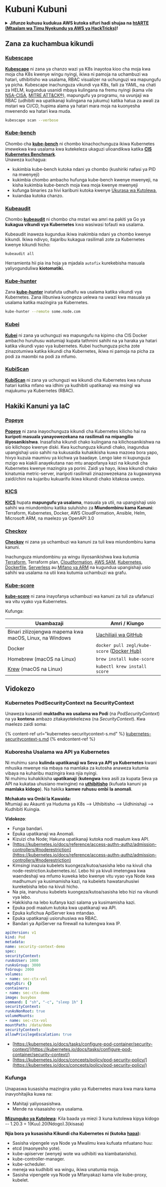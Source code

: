 # Kubuni Kubuni

<details>

<summary><strong>Jifunze kuhusu kudukua AWS kutoka sifuri hadi shujaa na</strong> <a href="https://training.hacktricks.xyz/courses/arte"><strong>htARTE (Mtaalam wa Timu Nyekundu ya AWS ya HackTricks)</strong></a><strong>!</strong></summary>

Njia nyingine za kusaidia HackTricks:

* Ikiwa unataka kuona **kampuni yako ikitangazwa kwenye HackTricks** au **kupakua HackTricks kwa PDF** Angalia [**MIPANGO YA USAJILI**](https://github.com/sponsors/carlospolop)!
* Pata [**bidhaa rasmi za PEASS & HackTricks**](https://peass.creator-spring.com)
* Gundua [**Familia ya PEASS**](https://opensea.io/collection/the-peass-family), mkusanyiko wetu wa [**NFTs**](https://opensea.io/collection/the-peass-family) za kipekee
* **Jiunge na** 💬 [**Kikundi cha Discord**](https://discord.gg/hRep4RUj7f) au kikundi cha [**telegram**](https://t.me/peass) au **fuata** kwenye **Twitter** 🐦 [**@carlospolopm**](https://twitter.com/carlospolopm)**.**
* **Shiriki mbinu zako za kudukua kwa kuwasilisha PRs kwa** [**HackTricks**](https://github.com/carlospolop/hacktricks) na [**HackTricks Cloud**](https://github.com/carlospolop/hacktricks-cloud) repos za github.

</details>

## Zana za kuchambua kikundi

### [**Kubescape**](https://github.com/armosec/kubescape)

[**Kubescape**](https://github.com/armosec/kubescape) ni zana ya chanzo wazi ya K8s inayotoa kioo cha moja kwa moja cha K8s kwenye wingu nyingi, ikiwa ni pamoja na uchambuzi wa hatari, uthibitisho wa usalama, RBAC visualizer na uchunguzi wa mapungufu ya picha. Kubescape inachunguza vikundi vya K8s, faili za YAML, na chati za HELM, kugundua usanidi mbaya kulingana na fremu nyingi (kama vile [NSA-CISA](https://www.armosec.io/blog/kubernetes-hardening-guidance-summary-by-armo), [MITRE ATT\&CK®](https://www.microsoft.com/security/blog/2021/03/23/secure-containerized-environments-with-updated-threat-matrix-for-kubernetes/)), mapungufu ya programu, na uvunjaji wa RBAC (udhibiti wa upatikanaji kulingana na jukumu) katika hatua za awali za mstari wa CI/CD, hupima alama ya hatari mara moja na kuonyesha mwenendo wa hatari kwa muda.
```bash
kubescape scan --verbose
```
### [**Kube-bench**](https://github.com/aquasecurity/kube-bench)

Chombo cha [**kube-bench**](https://github.com/aquasecurity/kube-bench) ni chombo kinachochunguza ikiwa Kubernetes imewekwa kwa usalama kwa kutekeleza ukaguzi ulioandikwa katika [**CIS Kubernetes Benchmark**](https://www.cisecurity.org/benchmark/kubernetes/).\
Unaweza kuchagua:

* kukimbia kube-bench kutoka ndani ya chombo (kushiriki nafasi ya PID na mwenyeji)
* kukimbia chombo ambacho hufunga kube-bench kwenye mwenyeji, na kisha kukimbia kube-bench moja kwa moja kwenye mwenyeji
* kufunga binaries za hivi karibuni kutoka kwenye [Ukurasa wa Kutolewa](https://github.com/aquasecurity/kube-bench/releases),
* kuiandaa kutoka chanzo.

### [**Kubeaudit**](https://github.com/Shopify/kubeaudit)

Chombo [**kubeaudit**](https://github.com/Shopify/kubeaudit) ni chombo cha mstari wa amri na pakiti ya Go ya **kukagua vikundi vya Kubernetes** kwa wasiwasi tofauti wa usalama.

Kubeaudit inaweza kugundua ikiwa inakimbia ndani ya chombo kwenye kikundi. Ikiwa ndivyo, itajaribu kukagua rasilimali zote za Kubernetes kwenye kikundi hicho:
```
kubeaudit all
```
Herramienta hii pia ina hoja ya mjadala `autofix` kurekebisha masuala yaliyogunduliwa **kiotomatiki.**

### [**Kube-hunter**](https://github.com/aquasecurity/kube-hunter)

Zana [**kube-hunter**](https://github.com/aquasecurity/kube-hunter) inatafuta udhaifu wa usalama katika vikundi vya Kubernetes. Zana ilibuniwa kuongeza uelewa na uwazi kwa masuala ya usalama katika mazingira ya Kubernetes.
```bash
kube-hunter --remote some.node.com
```
### [**Kubei**](https://github.com/Erezf-p/kubei)

[**Kubei**](https://github.com/Erezf-p/kubei) ni zana ya uchunguzi wa mapungufu na kipimo cha CIS Docker ambacho huruhusu watumiaji kupata tathmini sahihi na ya haraka ya hatari katika vikundi vyao vya kubernetes. Kubei huchunguza picha zote zinazotumiwa katika kikundi cha Kubernetes, ikiwa ni pamoja na picha za podi za maombi na podi za mfumo.

### [**KubiScan**](https://github.com/cyberark/KubiScan)

[**KubiScan**](https://github.com/cyberark/KubiScan) ni zana ya uchunguzi wa kikundi cha Kubernetes kwa ruhusa hatari katika mfano wa idhini ya kudhibiti upatikanaji wa msingi wa majukumu ya Kubernetes (RBAC).

## **Hakiki Kanuni ya IaC**

### [**Popeye**](https://github.com/derailed/popeye)

[**Popeye**](https://github.com/derailed/popeye) ni zana inayochunguza kikundi cha Kubernetes kilicho hai na **kuripoti masuala yanayowezekana na rasilimali na mipangilio iliyosanikishwa**. Inasafisha kikundi chako kulingana na kilichosanikishwa na sio kilichopo kwenye diski. Kwa kuchunguza kikundi chako, inagundua upangishaji usio sahihi na kukusaidia kuhakikisha kuwa mazoea bora yapo, hivyo kuzuia maumivu ya kichwa ya baadaye. Lengo lake ni kupunguza mzigo wa kiakili anayekutana nao mtu anapofanya kazi na kikundi cha Kubernetes kwenye mazingira ya porini. Zaidi ya hayo, ikiwa kikundi chako kinatumia metric-server, inaripoti rasilimali zinazowezekana za kugawanywa zaidi/chini na kujaribu kukuarifu ikiwa kikundi chako kitakosa uwezo.

### [**KICS**](https://github.com/Checkmarx/kics)

[**KICS**](https://github.com/Checkmarx/kics) hupata **mapungufu ya usalama**, masuala ya utii, na upangishaji usio sahihi wa miundombinu katika suluhisho za **Miundombinu kama Kanuni**: Terraform, Kubernetes, Docker, AWS CloudFormation, Ansible, Helm, Microsoft ARM, na maelezo ya OpenAPI 3.0

### [**Checkov**](https://github.com/bridgecrewio/checkov)

[**Checkov**](https://github.com/bridgecrewio/checkov) ni zana ya uchambuzi wa kanuni za tuli kwa miundombinu kama kanuni.

Inachunguza miundombinu ya wingu iliyosanikishwa kwa kutumia [Terraform](https://terraform.io), Terraform plan, [Cloudformation](https://aws.amazon.com/cloudformation/), [AWS SAM](https://aws.amazon.com/serverless/sam/), [Kubernetes](https://kubernetes.io), [Dockerfile](https://www.docker.com), [Serverless](https://www.serverless.com) au [Mifano ya ARM](https://docs.microsoft.com/en-us/azure/azure-resource-manager/templates/overview) na kugundua upangishaji usio sahihi wa usalama na utii kwa kutumia uchambuzi wa grafu.

### [**Kube-score**](https://github.com/zegl/kube-score)

[**kube-score**](https://github.com/zegl/kube-score) ni zana inayofanya uchambuzi wa kanuni za tuli za ufafanuzi wa vitu vyako vya Kubernetes.

Kufunga:

| Usambazaji                                         | Amri / Kiungo                                                                          |
| --------------------------------------------------- | --------------------------------------------------------------------------------------- |
| Binari zilizojengwa mapema kwa macOS, Linux, na Windows    | [Uachiliaji wa GitHub](https://github.com/zegl/kube-score/releases)                          |
| Docker                                              | `docker pull zegl/kube-score` ([Docker Hub)](https://hub.docker.com/r/zegl/kube-score/) |
| Homebrew (macOS na Linux)                          | `brew install kube-score`                                                               |
| [Krew](https://krew.sigs.k8s.io/) (macOS na Linux) | `kubectl krew install score`                                                            |

## Vidokezo

### Kubernetes PodSecurityContext na SecurityContext

Unaweza kusanidi **muktadha wa usalama wa Podi** (na _PodSecurityContext_) na ya **kontena** ambazo zitakayotekelezwa (na _SecurityContext_). Kwa maelezo zaidi soma:

{% content-ref url="kubernetes-securitycontext-s.md" %}
[kubernetes-securitycontext-s.md](kubernetes-securitycontext-s.md)
{% endcontent-ref %}

### Kuboresha Usalama wa API ya Kubernetes

Ni muhimu sana **kulinda upatikanaji wa Seva ya API ya Kubernetes** kwani mhusika mwenye nia mbaya na mamlaka za kutosha anaweza kutumia vibaya na kuharibu mazingira kwa njia nyingi.\
Ni muhimu kuhakikisha **upatikanaji** (**kutengwa** kwa asili za kupata Seva ya API na kukataa uhusiano mwingine) na [**uthibitisho**](https://kubernetes.io/docs/reference/command-line-tools-reference/kubelet-authentication-authorization/) (kufuata kanuni ya **mamlaka** **kidogo**). Na hakika **kamwe** **ruhusu** **ombi** **la** **anomali**.

**Mchakato wa Ombi la Kawaida:**\
Mtumiaji au Akaunti ya Huduma ya K8s –> Uthibitisho –> Uidhinishaji –> Kudhibiti Kuingia.

**Vidokezo**:

* Funga bandari.
* Epuka upatikanaji wa Anomali.
* Kizuizi cha Node; Hakuna upatikanaji kutoka nodi maalum kwa API.
* [https://kubernetes.io/docs/reference/access-authn-authz/admission-controllers/#noderestriction](https://kubernetes.io/docs/reference/access-authn-authz/admission-controllers/#noderestriction)
* Kimsingi inazuia kubelets kuongeza/kutoa/sasisha lebo na kivuli cha node-restriction.kubernetes.io/. Lebo hii ya kivuli imetengwa kwa waendeshaji wa mfumo kuweka lebo kwenye vitu vyao vya Node kwa madhumuni ya kusimamisha kazi, na kubelets hawataruhusiwi kurekebisha lebo na kivuli hicho.
* Na pia, inaruhusu kubelets kuongeza/kutoa/sasisha lebo hizi na vikundi vya lebo.
* Hakikisha na lebo kufanya kazi salama ya kusimamisha kazi.
* Epuka podi maalum kutoka kwa upatikanaji wa API.
* Epuka kufichua ApiServer kwa mtandao.
* Epuka upatikanaji usioruhusiwa wa RBAC.
* Bandari ya ApiServer na firewall na kutengwa kwa IP.
```yaml
apiVersion: v1
kind: Pod
metadata:
name: security-context-demo
spec:
securityContext:
runAsUser: 1000
runAsGroup: 3000
fsGroup: 2000
volumes:
- name: sec-ctx-vol
emptyDir: {}
containers:
- name: sec-ctx-demo
image: busybox
command: [ "sh", "-c", "sleep 1h" ]
securityContext:
runAsNonRoot: true
volumeMounts:
- name: sec-ctx-vol
mountPath: /data/demo
securityContext:
allowPrivilegeEscalation: true
```
* [https://kubernetes.io/docs/tasks/configure-pod-container/security-context/](https://kubernetes.io/docs/tasks/configure-pod-container/security-context/)
* [https://kubernetes.io/docs/concepts/policy/pod-security-policy/](https://kubernetes.io/docs/concepts/policy/pod-security-policy/)


### Kufunga

Unapaswa kusasisha mazingira yako ya Kubernetes mara kwa mara kama inavyohitajika kuwa na:

* Mahitaji yaliyosasishwa.
* Mende na visasaisho vya usalama.

[**Mizunguko ya Kutolewa**](https://kubernetes.io/docs/setup/release/version-skew-policy/): Kila baada ya miezi 3 kuna kutolewa kipya kidogo -- 1.20.3 = 1(Kuu).20(Ndogo).3(kisasa)

**Njia bora ya kusasisha Kikundi cha Kubernetes ni (kutoka** [**hapa**](https://kubernetes.io/docs/tasks/administer-cluster/cluster-upgrade/)**):**

* Sasisha vipengele vya Node ya Mwalimu kwa kufuata mfuatano huu:
* etcd (maonyesho yote).
* kube-apiserver (wenyeji wote wa udhibiti wa kiambatanisho).
* kube-controller-manager.
* kube-scheduler.
* meneja wa kudhibiti wa wingu, ikiwa unatumia moja.
* Sasisha vipengele vya Node ya Mfanyakazi kama vile kube-proxy, kubelet.
